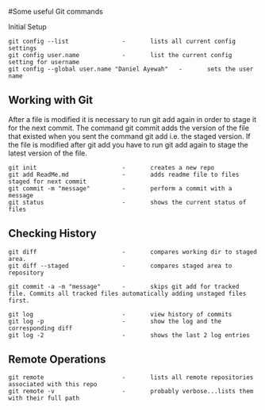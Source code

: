 #Some useful Git commands

Initial Setup
```
git config --list				-		lists all current config settings
git config user.name			-		list the current config setting for username
git config --global user.name "Daniel Ayewah"	-		sets the user name
```

Working with Git
----------------
After a file is modified it is necessary to run git add again in order to stage it for the next commit. 
The command git commit adds the version of the file that existed when you sent the command git add i.e. the staged version. 
If the file is modified after git add you have to run git add again to stage the latest version of the file.
```
git init				 		- 		creates a new repo
git add ReadMe.md				- 		adds readme file to files staged for next commit
git commit -m "message"			-		perform a commit with a message
git status						-		shows the current status of files
```

Checking History
----------------
```
git diff 						- 		compares working dir to staged area.
git diff --staged				-		compares staged area to repository

git commit -a -m "message"		-		skips git add for tracked file. Commits all tracked files automatically adding unstaged files first.

git log							- 		view history of commits
git log -p						-		show the log and the corresponding diff
git log -2						-		shows the last 2 log entries
```

Remote Operations
----------------
```
git remote						-		lists all remote repositories associated with this repo
git remote -v					-		probably verbose...lists them with their full path
```
